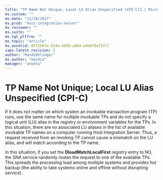 ```yaml
---
title: "TP Name Not Unique; Local LU Alias Unspecified (CPI-C)2 | Microsoft Docs"
ms.custom: ""
ms.date: "11/30/2017"
ms.prod: "host-integration-server"
ms.reviewer: ""
ms.suite: ""
ms.tgt_pltfrm: ""
ms.topic: "article"
ms.assetid: 01f256fa-524e-445b-adb9-e4e6f8a75fc7
caps.latest.revision: 3
author: "MandiOhlinger"
ms.author: "mandia"
manager: "anneta"
---
```

# TP Name Not Unique; Local LU Alias Unspecified (CPI-C)
If it does not matter on which system an invokable transaction program (TP) runs, use the same name for multiple invokable TPs and do not specify a logical unit (LU) alias in the registry or environment variables for the TPs. In this situation, there are no associated LU aliases in the list of available invokable TP names on a computer running Host Integration Server. Thus, a request received from an invoking TP cannot cause a mismatch on the LU alias, and will match according to the TP name.  
  
 In this situation, if you set the **DloadMatchLocalFirst** registry entry to NO, the SNA service randomly routes the request to one of the available TPs. This spreads the processing load among multiple systems and provides hot backup (the ability to take systems online and offline without disrupting service).